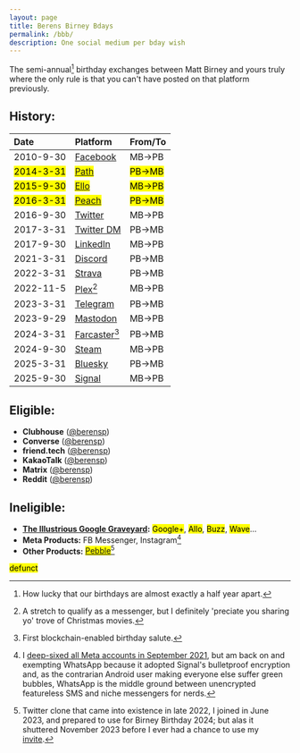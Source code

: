 ```yaml
---
layout: page
title: Berens Birney Bdays
permalink: /bbb/
description: One social medium per bday wish
---
```

The semi-annual[^1] birthday exchanges between Matt Birney and yours truly where the only rule is that you can't have posted on that platform previously.

[^1]: How lucky that our birthdays are almost exactly a half year apart.

## History:

| Date | Platform | From/To |
| :---    | :---  | :---  |
| 2010-9-30 | <a href="https://facebook.com" target="_blank">Facebook</a> | MB→PB |
| <mark>2014-3-31</mark> | <mark><a href="https://en.wikipedia.org/wiki/Path_(social_network)" target="_blank">Path</a></mark> | <mark>PB→MB</mark> |
| <mark>2015-9-30</mark> | <mark><a href="https://en.wikipedia.org/wiki/Ello_(social_network)" target="_blank">Ello</a></mark> | <mark>MB→PB</mark> |
| <mark>2016-3-31</mark> | <mark><a href="https://en.wikipedia.org/wiki/Peach_(social_network)" target="_blank">Peach</a></mark> | <mark>PB→MB</mark> |
| 2016-9-30 | <a href="https://twitter.com/Skytop1/status/782006760831873025?t=5gXpGsAZ6I0SrKlHEPr-pQ&s=19" target="_blank">Twitter</a> | MB→PB |
| 2017-3-31 | <a href="https://twitter.com/messages/compose?recipient_id=19028711" target="_blank">Twitter DM</a> | PB→MB |
| 2017-9-30 | <a href="https://www.linkedin.com/messaging/thread/2-NGYzNGQzNDItMWRkOC01NTMwLWExMjQtMmQ1NjI4YWFkMDYxXzAwMA==/" target="_blank">LinkedIn</a> | MB→PB |
| 2021-3-31 | <a href="https://discord.com/channels/790628259414147092/790628259414147094/826944084840153138" target="_blank">Discord</a> | PB→MB |
| 2022-3-31 | <a href="https://www.strava.com/activities/6910839279#comments" target="_blank">Strava</a> | PB→MB |
| 2022-11-5 | <a href="https://plex.tv/" target="_blank">Plex</a>[^2] | MB→PB |
| 2023-3-31 | <a href="https://t.me/berensp" target="_blank">Telegram</a> | PB→MB |
| 2023-9-29 | <a href="https://mas.to/@mbirney@fosstodon.org/111150123297043833" target="_blank">Mastodon</a> | MB→PB |
| 2024-3-31 | <a href="https://warpcast.com/pmb/0x28ae5363" target="_blank">Farcaster</a>[^3] | PB→MB |
| 2024-9-30 | <a href="https://steamcommunity.com/chat/" target="_blank">Steam</a> | MB→PB |
| 2025-3-31 | <a href="https://bsky.app/profile/berensp.bsky.social/post/3lloou3tb2s2u" target="_blank">Bluesky</a> | PB→MB |
| 2025-9-30 | <a href="https://signal.org/" target="_blank">Signal</a> | MB→PB |

[^2]: A stretch to qualify as a messenger, but I definitely 'preciate you sharing yo' trove of Christmas movies.
[^3]: First blockchain-enabled birthday salute.

## Eligible:
- **Clubhouse** (<a href="https://clubhouse.com/@berensp" target="_blank">@berensp</a>)
- **Converse** (<a href="https://converse.xyz/dm/berensp.converse.xyz" target="_blank">@berensp</a>)
- **friend.tech** (<a href="https://friend.tech/berensp" target="_blank">@berensp</a>)
- **KakaoTalk** (<a href="../assets/images/kakao.berensp.jpg" target="_blank">@berensp</a>)
- **Matrix** (<a href="https://matrix.to/#/@berensp:matrix.org" target="_blank">@berensp</a>)
- **Reddit** (<a href="https://www.reddit.com/user/berensp/" target="_blank">@berensp</a>)

## Ineligible:
- **<a href="https://killedbygoogle.com/" target="_blank">The Illustrious Google Graveyard</a>:** <mark>Google+</mark>, <mark>Allo</mark>, <mark>Buzz</mark>, <mark>Wave</mark>...
- **Meta Products:** FB Messenger, Instagram[^4]
- **Other Products:** <mark><a href="https://en.wikipedia.org/wiki/Pebble_(social_network)" target="_blank">Pebble</a></mark>[^5]

[^4]: I [deep-sixed all Meta accounts in September 2021](/fb), but am back on and exempting WhatsApp because it adopted Signal's bulletproof encryption and, as the contrarian Android user making everyone else suffer green bubbles, WhatsApp is the middle ground between unencrypted featureless SMS and niche messengers for nerds.

[^5]: Twitter clone that came into existence in late 2022, I joined in June 2023, and prepared to use for Birney Birthday 2024; but alas it shuttered November 2023 before I ever had a chance to use my <a href="https://pebble.is/i/45def088c7db" target="_blank">invite</a>.

<mark><span class="muted small">defunct</span></mark>